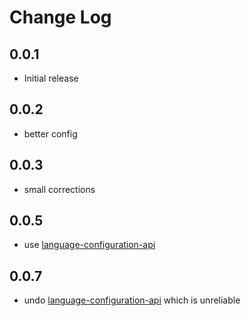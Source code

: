 # Change Log

## 0.0.1

- Initial release

## 0.0.2

- better config

## 0.0.3

- small corrections

## 0.0.5

- use [language-configuration-api](https://code.visualstudio.com/api/language-extensions/language-configuration-guide)

## 0.0.7

- undo [language-configuration-api](https://code.visualstudio.com/api/language-extensions/language-configuration-guide) which is unreliable
